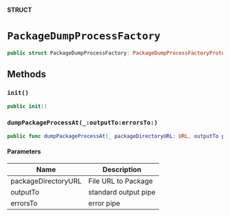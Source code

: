 **STRUCT**

# `PackageDumpProcessFactory`

```swift
public struct PackageDumpProcessFactory: PackageDumpProcessFactoryProtocol
```

## Methods
### `init()`

```swift
public init()
```

### `dumpPackageProcessAt(_:outputTo:errorsTo:)`

```swift
public func dumpPackageProcessAt(_ packageDirectoryURL: URL, outputTo pipe: Pipe, errorsTo errorPipe: Pipe) -> Process
```

#### Parameters

| Name | Description |
| ---- | ----------- |
| packageDirectoryURL | File URL to Package |
| outputTo | standard output pipe |
| errorsTo | error pipe |